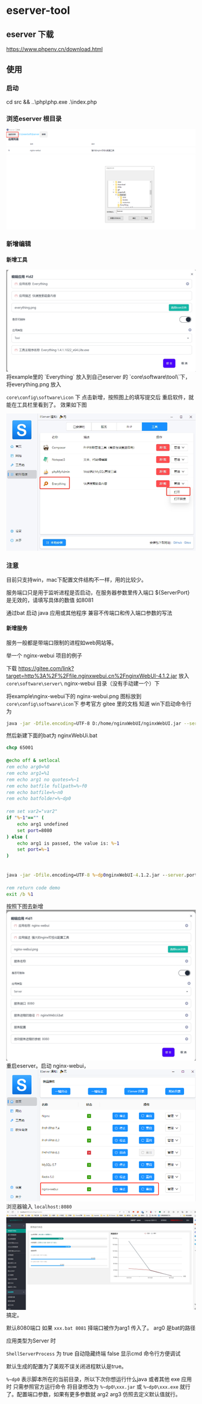 # eserver-tool

## eserver 下载
https://www.phpenv.cn/download.html

## 使用

### 启动

cd src && ..\php\php.exe .\index.php


### 浏览eserver 根目录

 <img src="./browser dir.png"  alt="浏览软件根目录" />

### 新增编辑

#### 新增工具

 <img src="./add_tool.png"  alt="新增Everything" />
将example里的 `Everything` 放入到自己eserver 的 `core\software\tool\`下，将everything.png 放入

`core\config\software\icon` 下 点击新增，按照图上的填写提交后 重启软件，就能在工具栏里看到了。
效果如下图

<img src="./tool_result.png"  alt="新增Everything结果" />

### 注意
目前只支持win，mac下配置文件结构不一样，用的比较少。

服务端口只是用于监听进程是否启动，在服务器参数里传入端口 ${ServerPort} 是无效的，请填写具体的数值 如8081

通过bat 启动 java 应用或其他程序 兼容不传端口和传入端口参数的写法

#### 新增服务
服务一般都是带端口限制的进程如web网站等。

举一个 nginx-webui 项目的例子

下载 https://gitee.com/link?target=http%3A%2F%2Ffile.nginxwebui.cn%2FnginxWebUI-4.1.2.jar
放入 `core\software\server\` nginx-webui 目录（没有手动建一个）下

将example\nginx-webui下的 nginx-webui.png 图标放到 `core\config\software\icon`下
参考官方 gitee 里的文档 知道 win下启动命令行为

``` bash
java -jar -Dfile.encoding=UTF-8 D:/home/nginxWebUI/nginxWebUI.jar --server.port=8080 --project.home=D:/home/nginxWebUI/
```
然后新建下面的bat为 nginxWebUi.bat 

~~~ bat
chcp 65001

@echo off & setlocal
rem echo arg0=%0
rem echo arg1=%1
rem echo arg1 no quotes=%~1
rem echo batfile fullpath=%~f0
rem echo batfile=%~n0
rem echo batfolder=%~dp0

rem set var2="var2"
if "%~1"=="" ( 
    echo arg1 undefined
    set port=8080
) else ( 
    echo arg1 is passed, the value is: %~1
    set port=%~1
)
 

java -jar -Dfile.encoding=UTF-8 %~dp0nginxWebUI-4.1.2.jar --server.port=%port% --project.home=%~dp0

rem return code demo
exit /b %1
~~~

按照下图去新增
<img src="./add_server.png"  alt="新增nginx-webui" />
重启eserver。启动 nginx-webui，
<img src="./server_result.png"  alt="启动nginx-webui" />
浏览器输入 `localhost:8080`
<img src="./server_result2.png"  alt="web管理" />
搞定。


默认8080端口 如果 `xxx.bat 8081` 择端口被作为arg1 传入了。 arg0 是bat的路径

应用类型为Server 时

`ShellServerProcess` 为 true 自动隐藏终端 false 显示cmd 命令行方便调试

默认生成的配置为了美观不误关闭进程默认是true。

`%~dp0` 表示脚本所在的当前目录，所以下次你想运行什么java 或者其他 exe 应用时 只需参照官方运行命令
将目录修改为 `%~dp0\xxx.jar`  或 `%~dp0\xxx.exe` 就行了。配置端口参数，如果有更多参数就  arg2 arg3 仿照去定义默认值就行。

